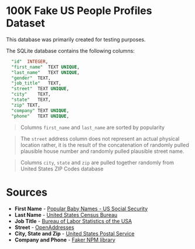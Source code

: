 # 100K Fake US People Profiles Dataset

This database was primarily created for testing purposes.

The SQLite database contains the following columns:

```sql
  "id"	INTEGER,
  "first_name"	TEXT UNIQUE,
  "last_name"	TEXT UNIQUE,
  "gender"	TEXT,
  "job_title"	TEXT,
  "street"	TEXT UNIQUE,
  "city"	TEXT,
  "state"	TEXT,
  "zip"	TEXT,
  "company"	TEXT UNIQUE,
  "phone"	TEXT UNIQUE,
```

> Columns `first_name` and `last_name` are sorted by popularity

> The `street` address column does not represent an actual physical location rather, it is the result of the concatenation of randomly pulled plausible house number and randomly pulled plausible street name.

> Columns `city`, `state` and `zip` are pulled together randomly from United States ZIP Codes database

# Sources

- **First Name** - [Popular Baby Names - US Social Security](https://www.ssa.gov/oact/babynames/limits.html)
- **Last Name** - [United States Census Bureau](https://www.census.gov/topics/population/genealogy/data/2010_surnames.html)
- **Job Title** - [Bureau of Labor Statistics of the USA](https://www.bls.gov)
- **Street** - [OpenAddresses](https://openaddresses.io)
- **City, State and Zip** - [United States Postal Service](https://www.usps.com)
- **Company and Phone** - [Faker NPM library](https://fakerjs.dev/api/company.html#name)
